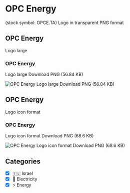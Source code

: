 # OPC Energy
 (stock symbol: OPCE.TA) Logo in transparent PNG format

## OPC Energy
 Logo large

### OPC Energy
 Logo large Download PNG (56.84 KB)

![OPC Energy
 Logo large Download PNG (56.84 KB)](/img/orig/OPCE.TA_BIG-43b521e9.png)

## OPC Energy
 Logo icon format

### OPC Energy
 Logo icon format Download PNG (68.6 KB)

![OPC Energy
 Logo icon format Download PNG (68.6 KB)](/img/orig/OPCE.TA-c6187d4b.png)



## Categories
- [x] 🇮🇱 Israel
- [x] 🔋 Electricity
- [x] ⚡ Energy
